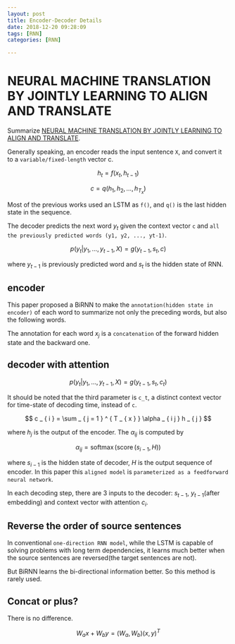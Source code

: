 ```yaml
---
layout: post
title: Encoder-Decoder Details
date: 2018-12-20 09:28:09
tags: [RNN]
categories: [RNN]

---
```



# NEURAL MACHINE TRANSLATION BY JOINTLY LEARNING TO ALIGN AND TRANSLATE

Summarize [NEURAL MACHINE TRANSLATION BY JOINTLY LEARNING TO ALIGN AND TRANSLATE](https://arxiv.org/abs/1409.0473).

Generally speaking, an encoder reads the input sentence `X`, and convert it to a `variable/fixed-length` vector c.

$$
h _ { t } = f \left( x _ { t } , h _ { t - 1 } \right)
$$

$$
c = q \left( h _ { 1 } , h _ { 2 } , \dots , h _ { T _ { x } } \right)
$$

Most of the previous works used an LSTM as `f()`, and `q()` is the last hidden state in the sequence.

The decoder predicts the next word $y_{t}$ given the context vector `c` and `all the previously predicted words (y1, y2, ..., yt-1)`.

$$
p \left( y _ { t } | y _ { 1 } , \ldots , y _ { t - 1 } , X \right) = g \left( y _ { t - 1 } , s _ { t } , c \right)
$$

where $y _ {t-1}$ is previously predicted word and $s _ {t}$ is the hidden state of RNN.

## encoder

This paper proposed a BiRNN to make the `annotation(hidden state in encoder)` of each word to summarize not only the preceding words, but also the following words.

The annotation for each word $x_{j}$ is a `concatenation` of the forward hidden state and the backward one.

## decoder with attention

$$
p \left( y _ { t } | y _ { 1 } , \ldots , y _ { t - 1 } , X \right) = g \left( y _ { t - 1 } , s _ { t } , c _ { t } \right)
$$

It should be noted that the third parameter is `c_t`, a distinct context vector for time-state of decoding time, instead of `c`. 

$$
c _ { i } = \sum _ { j = 1 } ^ { T _ { x } } \alpha _ { i j } h _ { j }
$$

where $h _ {j}$ is the output of the encoder. The $\alpha_{ij}$ is computed by

$$
\alpha _ { i j } = \operatorname { softmax } \left( \operatorname { score } \left( s _ { i - 1 } , H \right) \right)
$$

where $s_{i-1}$ is the hidden state of decoder, $H$ is the output sequence of encoder. In this paper this `aligned model` is `parameterized as a feedforward neural network`.

In each decoding step, there are 3 inputs to the decoder: $s _ {t-1}$, $y _ {t-1}$(after embedding) and context vector with attention $c_{i}$.

## Reverse the order of source sentences

In conventional `one-direction RNN model`, while the LSTM is capable of solving problems with long term dependencies, it learns much better when the source sentences are reversed(the target sentences are not).

But BiRNN learns the bi-directional information better. So this method is rarely used.

## Concat or plus?

There is no difference.

$$
W _ { a } x + W _ { b } y = \left( W _ { a } , W _ { b } \right) ( x , y ) ^ { T }
$$
